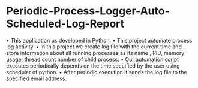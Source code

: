# Periodic-Process-Logger-Auto-Scheduled-Log-Report

• This application us developed in Python.
• This project automate process log activity.
• In this project we create log file with the current time and store information about all running
processes as its name , PID, memory usage, thread count number of child process.
• Our automation script executes periodically depends on the time specified by the user using 
scheduler of python.
• After periodic execution it sends the log file to the specified email address.
